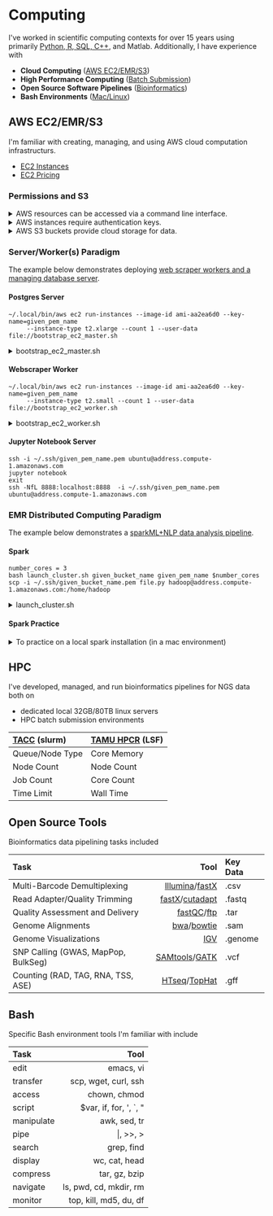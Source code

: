# Computing

I've worked in scientific computing contexts for over 15 years 
using primarily [Python, R, SQL, C++](https://github.com/pointOfive/Examples/), and Matlab. 
Additionally, I have experience with

- **Cloud Computing** ([AWS EC2/EMR/S3](#aws-ec2emrs3))
- **High Performance Computing** ([Batch Submission](#hpc))
- **Open Source Software Pipelines** ([Bioinformatics](#open-source-tools))
- **Bash Environments** ([Mac/Linux](#bash))


## AWS EC2/EMR/S3

I'm familiar with creating, managing, and using AWS cloud computation infrastructurs. 

- [EC2 Instances](https://aws.amazon.com/ec2/instance-types/)
- [EC2 Pricing](https://aws.amazon.com/ec2/pricing/on-demand/)

### Permissions and S3

<details>
<summary>
AWS resources can be accessed via a command line interface.
</summary>

```
pip install --upgrade --user awscli
.local/bin/aws configure
# https://aws.amazon.com
# "My Account" -> "Security Credentials" -> "Access Keys"
AWS Access Key ID [None]: 
AWS Secret Access Key [None]: 
Default region name [None]: us-east-1
Default output format [None]: json
```
</details>

<details>
<summary>
AWS instances require authentication keys.
</summary>

```
# https://aws.amazon.com
"EC2" -> "key Pairs" or "NETWORK & SECURITY" -> "Key Pairs"
mv ~/Downloads/given_pem_name.pem ~/.ssh/
chmod 400 ~/.ssh/given_pem_name.pem
```    
</details>

<details>
<summary>
AWS S3 buckets provide cloud storage for data.
</summary>

- https://aws.amazon.com
- "Console (orange box)" -> "S3" -> "Create"
- "Type of Policy" -> "S3 Bucket Policy"
  - Principal: *
  - Actions: GetObject
  - Amazon Resource Name (ARN): arn:aws:s3:::given_bucket_name/*
</details>


### Server/Worker(s) Paradigm

The example below demonstrates deploying [web scraper workers and a managing database server](https://www.google.com).


#### Postgres Server
```
~/.local/bin/aws ec2 run-instances --image-id ami-aa2ea6d0 --key-name=given_pem_name
     --instance-type t2.xlarge --count 1 --user-data file://bootstrap_ec2_master.sh
```

<details>
<summary>
bootstrap_ec2_master.sh
</summary>

```
# INSTALL POSTGRESS SERVER
sudo apt-get update
sudo apt-get -y install postgresql-9.5 postgresql-contrib-9.5
sudo sed -e 's/127.0.0.1\/32/0.0.0.0\/0/' /etc/postgresql/9.5/main/pg_hba.conf > tmpy.txt
sudo mv tmpy.txt /etc/postgresql/9.5/main/pg_hba.conf
sudo chown postgres:postgres /etc/postgresql/9.5/main/pg_hba.conf
sudo sed "s/\#listen_addresses = 'localhost'/listen_addresses = '\*'/" /etc/postgresql/9.5/main/postgresql.conf > tmpy.txt
sudo mv tmpy.txt /etc/postgresql/9.5/main/postgresql.conf
sudo chown postgres:postgres /etc/postgresql/9.5/main/postgresql.conf
sudo service postgresql restart
echo "ALTER USER postgres WITH PASSWORD 'postgres';" | sudo -u postgres psql
echo "CREATE DATABASE database_name;" | sudo -u postgres psql

# LOAD STORED DATABASE
wget -S -T 500 -t 50 https://given_bucket_name.s3.amazonaws.com/dbexport.pgsql.gz -O /home/ubuntu/dbexport.pgsql.gz
gunzip -c /home/ubuntu/dbexport.pgsql.gz | sudo -u postgres psql database_name 

# INSTALL ANACONDA
wget -S -T 500 -t 50 https://repo.continuum.io/archive/Anaconda2-5.0.1-Linux-x86_64.sh -O /home/ubuntu/anaconda.sh
sudo bash /home/ubuntu/anaconda.sh -b -p /mnt/anaconda
sudo chown -R ubuntu:ubuntu /mnt
export PATH=/mnt/anaconda/bin:$PATH
echo -e "\n\n# Anaconda2" >> /home/ubuntu/.bashrc
echo "export PATH=/mnt/anaconda/bin:$PATH" >> /home/ubuntu/.bashrc
rm /home/ubuntu/anaconda.sh

# INSTALL RUN TOOLS
pip install psycopg2
ipython -c "import nltk; nltk.download('stopwords', download_dir='/home/ubuntu/nltk_data'); 
	   	   	 nltk.download('punkt', download_dir='/home/ubuntu/nltk_data'); 
			 nltk.download('averaged_perceptron_tagger', download_dir='/home/ubuntu/nltk_data'); 
			 nltk.download('maxent_treebank_pos_tagger', download_dir='/home/ubuntu/nltk_data')"
wget -S -T 500 -t 50 https://given_bucket_name.s3.amazonaws.com/psql_server.py -O /home/ubuntu/psql_server.py
```

Click [here](https://www.google.com) to see the functionality of the postgres server `psql_server.py`
</details>


#### Webscraper Worker

```
~/.local/bin/aws ec2 run-instances --image-id ami-aa2ea6d0 --key-name=given_pem_name
     --instance-type t2.small --count 1 --user-data file://bootstrap_ec2_worker.sh
```

<details>
<summary>
bootstrap_ec2_worker.sh
</summary>

```
# INSTALL HEADLESS BROWSER
sudo apt-get update
sudo apt-get install build-essential chrpath libssl-dev libxft-dev libfreetype6-dev libfreetype6 libfontconfig1-dev libfontconfig1 -y
sudo wget https://bitbucket.org/ariya/phantomjs/downloads/phantomjs-2.1.1-linux-x86_64.tar.bz2
sudo tar xvjf phantomjs-2.1.1-linux-x86_64.tar.bz2 -C /usr/local/share/
sudo ln -s /usr/local/share/phantomjs-2.1.1-linux-x86_64/bin/phantomjs /usr/local/bin/

# INSTALL ANACONDA
wget -S -T 500 -t 50 https://repo.continuum.io/archive/Anaconda2-5.0.1-Linux-x86_64.sh -O /home/ubuntu/anaconda.sh
sudo bash /home/ubuntu/anaconda.sh -b -p /mnt/anaconda
#$HOME/anaconda
sudo chown -R ubuntu:ubuntu /mnt
export PATH=/mnt/anaconda/bin:$PATH
echo -e "\n\n# Anaconda2" >> /home/ubuntu/.bashrc
echo "export PATH=/mnt/anaconda/bin:$PATH" >> /home/ubuntu/.bashrc
rm /home/ubuntu/anaconda.sh

# INSTALL RUN TOOLS
pip install psycopg2
pip install selenium
wget -S -T 500 -t 50 https://given_bucket_name.s3.amazonaws.com/psql_worker.py -O /home/ubuntu/psql_worker.py
```

Click [here](https://www.google.com) to see the functionality of the webscraper worker `psql_worker.py`
</details>

#### Jupyter Notebook Server
```
ssh -i ~/.ssh/given_pem_name.pem ubuntu@address.compute-1.amazonaws.com
jupyter notebook
exit
ssh -NfL 8888:localhost:8888  -i ~/.ssh/given_pem_name.pem ubuntu@address.compute-1.amazonaws.com
```


### EMR Distributed Computing Paradigm

The example below demonstrates a [sparkML+NLP data analysis pipeline](https://www.google.com).

#### Spark


```
number_cores = 3
bash launch_cluster.sh given_bucket_name given_pem_name $number_cores
scp -i ~/.ssh/given_bucket_name.pem file.py hadoop@address.compute-1.amazonaws.com:/home/hadoop
```

<details>
<summary>
launch_cluster.sh
</summary>

```
~/.local/bin/aws emr create-cluster --name PySparkCluster --release-label emr-5.11.0 \
    --applications Name=Spark --ec2-attributes KeyName=$2 --use-default-roles --instance-groups \
      InstanceGroupType=MASTER, InstanceCount=1, InstanceType=m3.xlarge \
      InstanceGroupType=CORE, InstanceCount=$3, InstanceType=m3.xlarge \
    --bootstrap-actions Path=s3://$1/scripts/bootstrap.sh
```

<details>
<summary>
bootstrap.sh
</summary>

```
# INSTALL ANACONDA
sudo yum -y update
sudo yum -y install tmux
wget -S -T 10 -t 5 https://repo.continuum.io/archive/Anaconda2-5.0.1-Linux-x86_64.sh -O $HOME/anaconda.sh
sudo bash $HOME/anaconda.sh -b -p /mnt/anaconda
sudo chown -R hadoop:hadoop /mnt
export PATH=/mnt/anaconda/bin:$PATH
echo -e "\n\n# Anaconda2" >> $HOME/.bashrc
echo "export PATH=/mnt/anaconda/bin:$PATH" >> $HOME/.bashrc
rm $HOME/anaconda.sh

# INSTALL RUN TOOLS
wget https://given_bucket_name.s3.amazonaws.com/scripts/nlp_pipeline.py -O $HOME/nlp_pipeline.py
ipython -c "import nltk; nltk.download('stopwords'); nltk.download('punkt'); 
	   	   nltk.download('averaged_perceptron_tagger'); nltk.download('maxent_treebank_pos_tagger')"

```

Click [here](https://www.google.com) to see the sparkML NLP pipeline `nlp_pipeline.py`
</details>
</details>


#### Spark Practice 

<details>
<summary>
To practice on a local spark installation (in a mac environment)
</summary>

```
brew cask install java8
brew install hadoop
brew install apache-spark
pip install py4j
#import pyspark
```
with the following system variable
```
export SPARK_HOME=`brew info apache-spark | grep /usr | tail -n 1 | cut -f 1 -d " "`/libexec
export PYTHONPATH=$SPARK_HOME/python:$PYTHONPATH
export HADOOP_HOME=`brew info hadoop | grep /usr | head -n 1 | cut -f 1 -d " "`/libexec
export LD_LIBRARY_PATH=$HADOOP_HOME/lib/native/:$LD_LIBRARY_PATH
source ~/.bash_profile
```
</details>


## HPC

I've developed, managed, and run bioinformatics pipelines for NGS data both on 

- dedicated local 32GB/80TB linux servers
- HPC batch submission environments

| [TACC](https://www.tacc.utexas.edu) (slurm) | [TAMU HPCR](https://hprc.tamu.edu) (LSF) |
:---------------------------------------------|:-----------------------------------------|
| Queue/Node Type                             | Core Memory				 |
| Node Count   	 			      | Node Count				 |
| Job Count   	 			      | Core Count				 |
| Time Limit   	 			      | Wall Time				 |


## Open Source Tools

Bioinformatics data pipelining tasks included

| Task                                | Tool                   | Key Data  |
|:------------------------------------|-----------------------:|:----------|
| Multi-Barcode Demultiplexing        | [Illumina](https://support.illumina.com/content/dam/illumina-support/documents/documentation/software_documentation/bcl2fastq/bcl2fastq_letterbooklet_15038058brpmi.pdf)/[fastX](http://hannonlab.cshl.edu/fastx_toolkit/) | .csv      |
| Read Adapter/Quality Trimming       | [fastX](http://hannonlab.cshl.edu/fastx_toolkit/)/[cutadapt](https://cutadapt.readthedocs.io/en/stable/)         | .fastq    |
| Quality Assessment and Delivery     | [fastQC](https://www.bioinformatics.babraham.ac.uk/projects/fastqc/)/[ftp](http://cs.baylor.edu/~donahoo/classes/tutorials/ftp/ftp.html)             | .tar      |
| Genome Alignments                   | [bwa](http://bio-bwa.sourceforge.net/)/[bowtie](http://bowtie-bio.sourceforge.net/index.shtml)      | .sam      |
| Genome Visualizations               | [IGV](http://software.broadinstitute.org/software/igv/)                    | .genome   |
| SNP Calling (GWAS, MapPop, BulkSeg) | [SAMtools](http://www.htslib.org/)/[GATK](https://software.broadinstitute.org/gatk/)          | .vcf      |
| Counting (RAD, TAG, RNA, TSS, ASE)  | [HTseq](https://htseq.readthedocs.io/en/release_0.9.1/)/[TopHat](https://ccb.jhu.edu/software/tophat/index.shtml)           | .gff      |


## Bash

Specific Bash environment tools I'm familiar with include

| Task        | Tool                    |
|:------------|------------------------:|
| edit        | emacs, vi               |
| transfer    | scp, wget, curl, ssh    |
| access      | chown, chmod            |
| script      | $var, if, for, ', `, "  |
| manipulate  | awk, sed, tr            |
| pipe        | \|, >>, >               |
| search      | grep, find              |
| display     | wc, cat, head           |
| compress    | tar, gz, bzip           |
| navigate    | ls, pwd, cd, mkdir, rm  |
| monitor     | top, kill, md5, du, df  |
